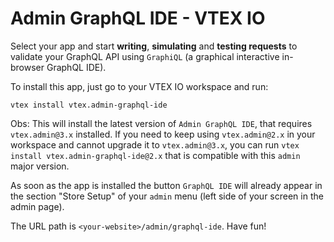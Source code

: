   # Admin GraphQL IDE - VTEX IO

  Select your app and start **writing**, **simulating** and **testing requests** to validate your GraphQL API using `GraphiQL` (a graphical interactive in-browser GraphQL IDE).

  To install this app, just go to your VTEX IO workspace and run:
  
  ```
  vtex install vtex.admin-graphql-ide
  ```
  
  Obs: This will install the latest version of `Admin GraphQL IDE`, that requires `vtex.admin@3.x` installed. If you need to keep using `vtex.admin@2.x` in your workspace and cannot upgrade it to `vtex.admin@3.x`, you can run `vtex install vtex.admin-graphql-ide@2.x` that is compatible with this `admin` major version.

  As soon as the app is installed the button `GraphQL IDE` will already appear in the section "Store Setup" of your `admin` menu (left side of your screen in the admin page). 
  
  The URL path is `<your-website>/admin/graphql-ide`. Have fun!